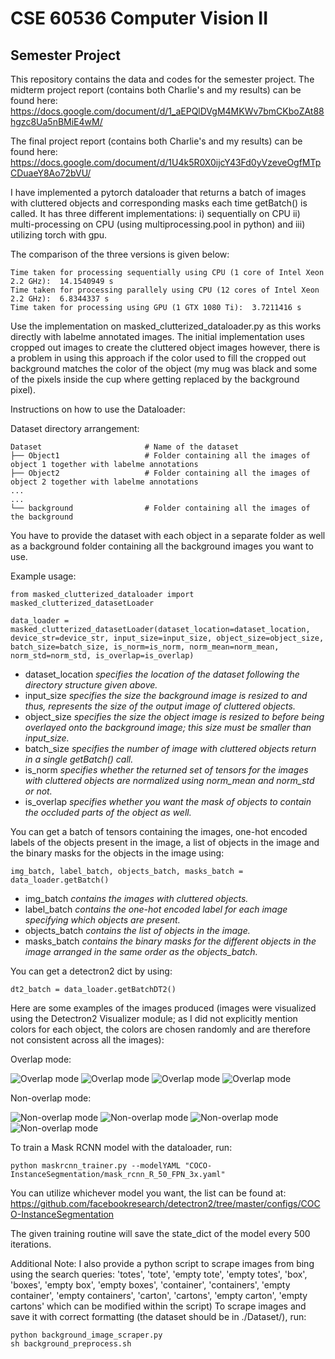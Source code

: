# CSE 60536 Computer Vision II 
## Semester Project
This repository contains the data and codes for the semester project. 
The midterm project report (contains both Charlie's and my results) can be found here: https://docs.google.com/document/d/1_aEPQlDVgM4MKWv7bmCKboZAt88hgzc8Ua5nBMiE4wM/

The final project report (contains both Charlie's and my results) can be found here: https://docs.google.com/document/d/1U4k5R0X0ijcY43Fd0yVzeveOgfMTpCDuaeY8Ao72bVU/

I have implemented a pytorch dataloader that returns a batch of images with cluttered objects and corresponding masks each time getBatch() is called. It has three different implementations: i) sequentially on CPU ii) multi-processing on CPU (using multiprocessing.pool in python) and iii) utilizing torch with gpu.

The comparison of the three versions is given below:
```
Time taken for processing sequentially using CPU (1 core of Intel Xeon 2.2 GHz):  14.1540949 s
Time taken for processing parallely using CPU (12 cores of Intel Xeon 2.2 GHz):  6.8344337 s
Time taken for processing using GPU (1 GTX 1080 Ti):  3.7211416 s
```
Use the implementation on masked_clutterized_dataloader.py as this works directly with labelme annotated images. The initial implementation uses cropped out images to create the cluttered object images however, there is a problem in using this approach if the color used to fill the cropped out background matches the color of the object (my mug was black and some of the pixels inside the cup where getting replaced by the background pixel).

Instructions on how to use the Dataloader:

Dataset directory arrangement:
```
Dataset                       # Name of the dataset
├── Object1                   # Folder containing all the images of object 1 together with labelme annotations
├── Object2                   # Folder containing all the images of object 2 together with labelme annotations
...
...
└── background                # Folder containing all the images of the background
```
You have to provide the dataset with each object in a separate folder as well as a background folder containing all the background images you want to use.

Example usage:
```
from masked_clutterized_dataloader import masked_clutterized_datasetLoader

data_loader = masked_clutterized_datasetLoader(dataset_location=dataset_location, device_str=device_str, input_size=input_size, object_size=object_size, batch_size=batch_size, is_norm=is_norm, norm_mean=norm_mean, norm_std=norm_std, is_overlap=is_overlap)
```
* dataset_location _specifies the location of the dataset following the directory structure given above._
* input_size _specifies the size the background image is resized to and thus, represents the size of the output image of cluttered objects._
* object_size _specifies the size the object image is resized to before being overlayed onto the background image; this size must be smaller than input_size._
* batch_size _specifies the number of image with cluttered objects return in a single getBatch() call._
* is_norm _specifies whether the returned set of tensors for the images with cluttered objects are normalized using norm_mean and norm_std or not._
* is_overlap _specifies whether you want the mask of objects to contain the occluded parts of the object as well._

You can get a batch of tensors containing the images, one-hot encoded labels of the objects present in the image, a list of objects in the image and the binary masks for the objects in the image using:
```
img_batch, label_batch, objects_batch, masks_batch = data_loader.getBatch()
```
* img_batch _contains the images with cluttered objects._
* label_batch _contains the one-hot encoded label for each image specifying which objects are present._
* objects_batch _contains the list of objects in the image._
* masks_batch _contains the binary masks for the different objects in the image arranged in the same order as the objects_batch._

You can get a detectron2 dict by using:
```
dt2_batch = data_loader.getBatchDT2()
```
Here are some examples of the images produced (images were visualized using the Detectron2 Visualizer module; as I did not explicitly mention colors for each object, the colors are chosen randomly and are therefore not consistent across all the images):

Overlap mode:

![Overlap mode](https://github.com/Siamul/CV2_project/blob/main/sample_annot_images_dt2/10.jpg?raw=true)
![Overlap mode](https://github.com/Siamul/CV2_project/blob/main/sample_annot_images_dt2/5.jpg?raw=true)
![Overlap mode](https://github.com/Siamul/CV2_project/blob/main/sample_annot_images_dt2/8.jpg?raw=true)
![Overlap mode](https://github.com/Siamul/CV2_project/blob/main/sample_annot_images_dt2/1.jpg?raw=true)


Non-overlap mode:

![Non-overlap mode](https://github.com/Siamul/CV2_project/blob/main/sample_annot_images_dt2_no_overlap/2.jpg?raw=true)
![Non-overlap mode](https://github.com/Siamul/CV2_project/blob/main/sample_annot_images_dt2_no_overlap/11.jpg?raw=true)
![Non-overlap mode](https://github.com/Siamul/CV2_project/blob/main/sample_annot_images_dt2_no_overlap/5.jpg?raw=true)
![Non-overlap mode](https://github.com/Siamul/CV2_project/blob/main/sample_annot_images_dt2_no_overlap/8.jpg?raw=true)

To train a Mask RCNN model with the dataloader, run:
```
python maskrcnn_trainer.py --modelYAML "COCO-InstanceSegmentation/mask_rcnn_R_50_FPN_3x.yaml"
```
You can utilize whichever model you want, the list can be found at: https://github.com/facebookresearch/detectron2/tree/master/configs/COCO-InstanceSegmentation

The given training routine will save the state_dict of the model every 500 iterations.






Additional Note: I also provide a python script to scrape images from bing using the search queries: 'totes', 'tote', 'empty tote', 'empty totes', 'box', 'boxes', 'empty box', 'empty boxes', 'container', 'containers', 'empty container', 'empty containers', 'carton', 'cartons', 'empty carton', 'empty cartons' which can be modified within the script)
To scrape images and save it with correct formatting (the dataset should be in ./Dataset/), run:
```
python background_image_scraper.py
sh background_preprocess.sh
```
